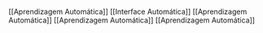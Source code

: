 [[Aprendizagem Automática]]
[[Interface Automática]]
[[Aprendizagem Automática]]
[[Aprendizagem Automática]]
[[Aprendizagem Automática]]
